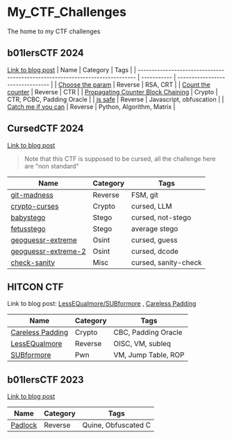 # My_CTF_Challenges
The home to my CTF challenges

## b01lersCTF 2024

[Link to blog post](https://blog.bronson113.org/2024/04/15/b01lersctf-2024-author-writeup.html)
| Name                                                                          | Category    | Tags                             |
| ----------------------------------------------------------------------------- | ----------- | -------------------------------- |
| [Choose the param](<b01lersCTF2024/choose_the_param>)                         | Reverse     | RSA, CRT                         |
| [Count the counter](<b01lersCTF2024/count_the_counter>)                       | Reverse     | CTR                              |
| [Propagating Counter Block Chaining](<b01lersCTF2024/counter_block_chaining>) | Crypto      | CTR, PCBC, Padding Oracle        |
| [js safe](<b01lersCTF2024/js-safe>)                                           | Reverse     | Javascript, obfuscation          |
| [Catch me if you can](<b01lersCTF2024/catch-me-if-you-can>)                   | Reverse     | Python, Algorithm, Matrix        |

## CursedCTF 2024

[Link to blog post](https://blog.bronson113.org/2024/04/03/cursed.html)

> Note that this CTF is supposed to be cursed, all the challenge here are "non standard"

| Name                                                       | Category    | Tags                             |
| ---------------------------------------------------------- | ----------- | -------------------------------- |
| [git-madness](<cursedctf2024/git-madness>)                 | Reverse     | FSM, git                         |
| [crypto-curses](<cursedctf2024/chatgpt>)                   | Crypto      | cursed, LLM                      |
| [babystego](<cursedctf2024/babystego>)                     | Stego       | cursed, not-stego                |
| [fetusstego](<cursedctf2024/fetusstego>)                   | Stego       | average stego                    |
| [geoguessr-extreme](<cursedctf2024/geoguessr-extreme>)     | Osint       | cursed, guess                    |
| [geoguessr-extreme-2](<cursedctf2024/geoguessr-extreme-2>) | Osint       | cursed, dcode                    |
| [check-sanity](<cursedctf2024/check-sanity>)               | Misc        | cursed, sanity-check             |

## HITCON CTF

Link to blog post: [LessEQualmore/SUBformore](https://blog.bronson113.org/2023/09/10/hitcon-ctf-2023-lessequalmore-subformore.html)
, [Careless Padding](https://blog.bronson113.org/2023/09/08/hitconctf-2023-careless-padding.html)

| Name                                                  | Category    | Tags                             |
| ----------------------------------------------------- | ----------- | -------------------------------- |
| [Careless Padding](<HITCON CTF 2023/CarelessPadding>) | Crypto      | CBC, Padding Oracle              |
| [LessEQualmore](<HITCON CTF 2023/LessEQualmore>)      | Reverse     | OISC, VM, subleq                 |
| [SUBformore](<HITCON CTF 2023/LessEQualmore>)         | Pwn         | VM, Jump Table, ROP              |


## b01lersCTF 2023

[Link to blog post](https://blog.bronson113.org/2023/03/23/b01lersctf-padlock.html)

| Name                                                     | Category    | Tags                             |
| -------------------------------------------------------- | ----------- | -------------------------------- |
| [Padlock](<b01lersCTF2023/quine>)                         | Reverse     | Quine, Obfuscated C              |
